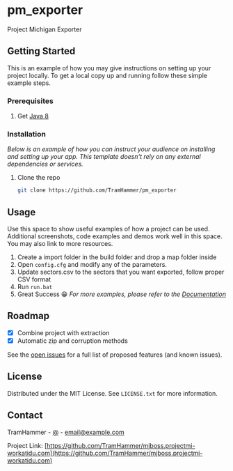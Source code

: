 # pm_exporter
Project Michigan Exporter

<!-- GETTING STARTED -->
## Getting Started

This is an example of how you may give instructions on setting up your project locally.
To get a local copy up and running follow these simple example steps.

### Prerequisites
1. Get [Java 8](https://ffmpeg.org/download.html)

### Installation

_Below is an example of how you can instruct your audience on installing and setting up your app. This template doesn't rely on any external dependencies or services._

1. Clone the repo
   ```sh
   git clone https://github.com/TramHammer/pm_exporter
   ```

<!-- USAGE EXAMPLES -->
## Usage

Use this space to show useful examples of how a project can be used. Additional screenshots, code examples and demos work well in this space. You may also link to more resources.

1. Create a import folder in the build folder and drop a map folder inside
2. Open `config.cfg` and modify any of the parameters.
3. Update sectors.csv to the sectors that you want exported, follow proper CSV format
4. Run `run.bat`
5. Great Success 😁
_For more examples, please refer to the [Documentation](https://example.com)_



<!-- ROADMAP -->
## Roadmap
- [x] Combine project with extraction
- [x] Automatic zip and corruption methods

See the [open issues](https://github.com/TramHammer/pm_exporter/issues) for a full list of proposed features (and known issues).


<!-- LICENSE -->
## License

Distributed under the MIT License. See `LICENSE.txt` for more information.



<!-- CONTACT -->
## Contact

TramHammer - [@](@TramHammer) - email@example.com

Project Link: [https://github.com/TramHammer/mjboss.projectmi-workatidu.com](https://github.com/TramHammer/mjboss.projectmi-workatidu.com)

